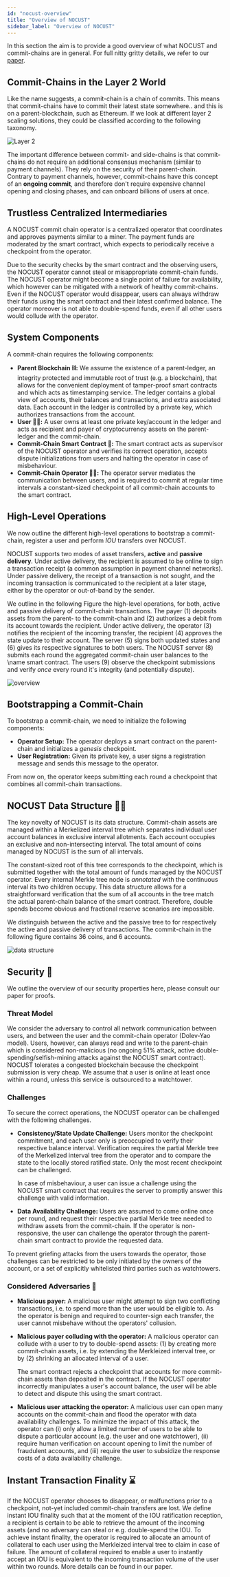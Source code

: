 ```yaml
---
id: "nocust-overview"
title: "Overview of NOCUST"
sidebar_label: "Overview of NOCUST"
---
```


In this section the aim is to provide a good overview of what NOCUST and commit-chains are in general. For full nitty gritty details, we refer to our [paper](https://eprint.iacr.org/2018/642.pdf).

## Commit-Chains in the Layer 2 World

Like the name suggests, a commit-chain is a chain of commits. This means that commit-chains have to commit their latest state somewhere.. and this is on a parent-blockchain, such as Ethereum. If we look at different layer 2 scaling solutions, they could be classified according to the following taxonomy.

![Layer 2](https://blobs.gitbook.com/assets%2F-LViqEQ9et3aXwD9ZkOL%2F-LXhyaGCUWHcvoqWfd9z%2F-LXhyag765nHS3pYHN6K%2Flayer2.png?generation=1549107099266970&alt=media)

The important difference between commit- and side-chains is that commit-chains do not require an additional consensus mechanism \(similar to payment channels\). They rely on the security of their parent-chain. Contrary to payment channels, however, commit-chains have this concept of an **ongoing commit**, and therefore don't require expensive channel opening and closing phases, and can onboard billions of users at once.

## Trustless Centralized Intermediaries

A NOCUST commit chain operator is a centralized operator that coordinates and approves payments similar to a miner. The payment funds are moderated by the smart contract, which expects to periodically receive a checkpoint from the operator.

Due to the security checks by the smart contract and the observing users, the NOCUST operator cannot steal or misappropriate commit-chain funds. The NOCUST operator might become a single point of failure for availability, which however can be mitigated with a network of healthy commit-chains. Even if the NOCUST operator would disappear, users can always withdraw their funds using the smart contract and their latest confirmed balance. The operator moreover is not able to double-spend funds, even if all other users would collude with the operator.

## System Components

A commit-chain requires the following components:

* **Parent Blockchain ⛓️:** We assume the existence of a parent-ledger, an integrity protected and immutable root of trust \(e.g. a blockchain\), that allows for the convenient deployment of tamper-proof smart contracts and which acts as timestamping service. The ledger contains a global view of accounts, their balances and transactions, and extra associated data. Each account in the ledger is controlled by a private key, which authorizes transactions from the account.
* **User 🙋‍♀️:** A user owns at least one private key/account in the ledger and acts as recipient and payer of cryptocurrency assets on the parent-ledger and the commit-chain.
* **Commit-Chain Smart Contract 📝:** The smart contract acts as supervisor of the NOCUST operator and verifies its correct operation, accepts dispute initializations from users and halting the operator in case of misbehaviour.
* **Commit-Chain Operator 👨‍🎨:** The operator server mediates the communication between users, and is required to commit at regular time intervals a constant-sized checkpoint of all commit-chain accounts to the smart contract.

## High-Level Operations

We now outline the different high-level operations to bootstrap a commit-chain, register a user and perform _IOU_ transfers over NOCUST.

NOCUST supports two modes of asset transfers, **active** and **passive delivery**. Under active delivery, the recipient is assumed to be online to sign a transaction receipt \(a common assumption in payment channel networks\). Under passive delivery, the receipt of a transaction is not sought, and the incoming transaction is communicated to the recipient at a later stage, either by the operator or out-of-band by the sender.

We outline in the following Figure the high-level operations, for both, active and passive delivery of commit-chain transactions. The payer \(1\) deposits assets from the parent- to the commit-chain and \(2\) authorizes a debit from its account towards the recipient. Under active delivery, the operator \(3\) notifies the recipient of the incoming transfer, the recipient \(4\) approves the state update to their account. The server \(5\) signs both updated states and \(6\) gives its respective signatures to both users. The NOCUST server \(8\) submits each round the aggregated commit-chain user balances to the \name smart contract. The users \(9\) observe the checkpoint submissions and verify _once_ every round it's integrity \(and potentially dispute\).

![overview](https://blobs.gitbook.com/assets%2F-LViqEQ9et3aXwD9ZkOL%2F-LXhyaGCUWHcvoqWfd9z%2F-LXhyag9J9J6h_Gxifnt%2Foverview.png?generation=1549107098783531&alt=media)

## Bootstrapping a Commit-Chain

To bootstrap a commit-chain, we need to initialize the following components:

* **Operator Setup:** The operator deploys a smart contract on the parent-chain and initializes a _genesis_ checkpoint.
* **User Registration:** Given its private key, a user signs a registration message and sends this message to the operator.

From now on, the operator keeps submitting each round a checkpoint that combines all commit-chain transactions.

## NOCUST Data Structure 👩‍🎨

The key novelty of NOCUST is its data structure. Commit-chain assets are managed within a Merkelized interval tree which separates individual user account balances in exclusive interval allotments. Each account occupies an exclusive and non-intersecting interval. The total amount of coins managed by NOCUST is the sum of all intervals.

The constant-sized root of this tree corresponds to the checkpoint, which is submitted together with the total amount of funds managed by the NOCUST operator. Every internal Merkle tree node is _annotated_ with the continuous interval its two children occupy. This data structure allows for a straightforward verification that the sum of all accounts in the tree match the actual parent-chain balance of the smart contract. Therefore, double spends become obvious and fractional reserve scenarios are impossible.

We distinguish between the active and the passive tree to for respectively the active and passive delivery of transactions. The commit-chain in the following figure contains 36 coins, and 6 accounts.

![data structure](https://blobs.gitbook.com/assets%2F-LViqEQ9et3aXwD9ZkOL%2F-LXhyaGCUWHcvoqWfd9z%2F-LXhyagBNanIbUBWDtkV%2Fdatastructure.png?generation=1549107099439169&alt=media)

## Security 🚨

We outline the overview of our security properties here, please consult our paper for proofs.

### Threat Model

We consider the adversary to control all network communication between users, and between the user and the commit-chain operator \(Dolev-Yao model\). Users, however, can always read and write to the parent-chain which is considered non-malicious \(no ongoing 51% attack, active double-spending/selfish-mining attacks against the NOCUST smart contract\). NOCUST tolerates a congested blockchain because the checkpoint submission is very cheap. We assume that a user is online at least once within a round, unless this service is outsourced to a watchtower.

### Challenges

To secure the correct operations, the NOCUST operator can be challenged with the following challenges.

* **Consistency/State Update Challenge:** Users monitor the checkpoint commitment, and each user only is preoccupied to verify their respective balance interval. Verification requires the partial Merkle tree of the Merkelized interval tree from the operator and to compare the state to the locally stored ratified state. Only the most recent checkpoint can be challenged.

  In case of misbehaviour, a user can issue a challenge using the NOCUST smart contract that requires the server to promptly answer this challenge with valid information.

* **Data Availability Challenge:** Users are assumed to come online once per round, and request their respective partial Merkle tree needed to withdraw assets from the commit-chain. If the operator is non-responsive, the user can challenge the operator through the parent-chain smart contract to provide the requested data.

To prevent griefing attacks from the users towards the operator, those challenges can be restricted to be only initiated by the owners of the account, or a set of explicitly whitelisted third parties such as watchtowers.

### Considered Adversaries 👹

* **Malicious payer:** A malicious user might attempt to sign two conflicting transactions, i.e. to spend more than the user would be eligible to. As the operator is benign and required to counter-sign each transfer, the user cannot misbehave without the operators' collusion.
* **Malicious payer colluding with the operator:** A malicious operator can collude with a user to try to double-spend assets: \(1\) by creating more commit-chain assets, i.e. by extending the Merkleized interval tree, or by \(2\) shrinking an allocated interval of a user.

  The smart contract rejects a checkpoint that accounts for more commit-chain assets than deposited in the contract. If the NOCUST operator incorrectly manipulates a user's account balance, the user will be able to detect and dispute this using the smart contract.

* **Malicious user attacking the operator:** A malicious user can open many accounts on the commit-chain and flood the operator with data availability challenges. To minimize the impact of this attack, the operator can \(i\) only allow a limited number of users to be able to dispute a particular account \(e.g. the user and one watchtower\), \(ii\) require human verification on account opening to limit the number of fraudulent accounts, and \(iii\) require the user to subsidize the response costs of a data availability challenge.

## Instant Transaction Finality ⌛

If the NOCUST operator chooses to disappear, or malfunctions prior to a checkpoint, not-yet included commit-chain transfers are lost. We define instant IOU finality such that at the moment of the IOU ratification reception, a recipient is certain to be able to retrieve the amount of the incoming assets \(and no adversary can steal or e.g. double-spend the IOU. To achieve instant finality, the operator is required to allocate an amount of collateral to each user using the Merkleized interval tree to claim in case of failure. The amount of collateral required to enable a user to instantly accept an IOU is equivalent to the incoming transaction volume of the user within two rounds. More details can be found in our paper.
